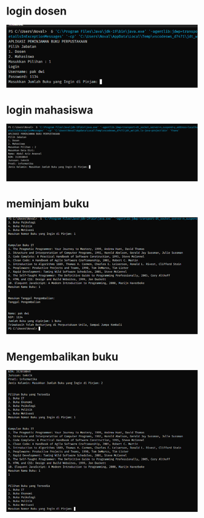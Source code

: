 
# login dosen
![login dosen](img/login%20dosen.png)
# login mahasiswa
![login mhs](img/login%20mhs.png)

# meminjam buku
 ![meminjam](img/Meminjam.png)
# Mengembalikan buku
 ![pinjam](img/pinjam%20mhs.png)